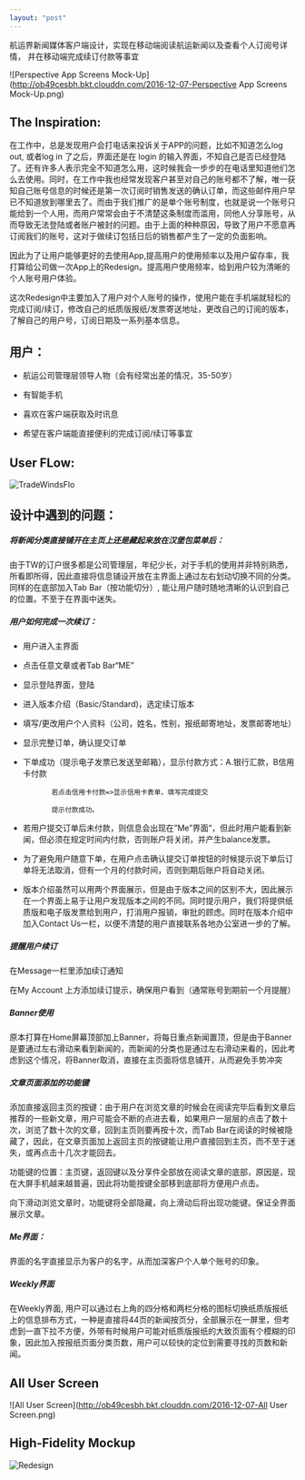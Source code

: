 ```yaml
---
layout: "post"
---
```


航运界新闻媒体客户端设计，实现在移动端阅读航运新闻以及查看个人订阅号详情，
并在移动端完成续订付款等事宜

![Perspective App Screens Mock-Up](http://ob49cesbh.bkt.clouddn.com/2016-12-07-Perspective App Screens Mock-Up.png)


## The Inspiration:

在工作中，总是发现用户会打电话来投诉关于APP的问题，比如不知道怎么log out, 或者log in 了之后，界面还是在 login 的输入界面，不知自己是否已经登陆了。还有许多人表示完全不知道怎么用，这时候我会一步步的在电话里知道他们怎么去使用。同时，在工作中我也经常发现客户甚至对自己的账号都不了解，唯一获知自己账号信息的时候还是第一次订阅时销售发送的确认订单，而这些邮件用户早已不知道放到哪里去了。而由于我们推广的是单个账号制度，也就是说一个账号只能给到一个人用，而用户常常会由于不清楚这条制度而滥用，同他人分享账号，从而导致无法登陆或者账户被封的问题。由于上面的种种原因，导致了用户不愿意再订阅我们的账号，这对于做续订包括日后的销售都产生了一定的负面影响。  

因此为了让用户能够更好的去使用App,提高用户的使用频率以及用户留存率，我打算给公司做一次App上的Redesign。提高用户使用频率，给到用户较为清晰的个人账号用户体验。

这次Redesign中主要加入了用户对个人账号的操作，使用户能在手机端就轻松的完成订阅/续订，修改自己的纸质版报纸/发票寄送地址，更改自己的订阅的版本，了解自己的用户号，订阅日期及一系列基本信息。


## 用户： 

* 航运公司管理层领导人物（会有经常出差的情况，35-50岁） 

* 有智能手机

* 喜欢在客户端获取及时讯息

* 希望在客户端能直接便利的完成订阅/续订等事宜


## User FLow:


![TradeWindsFlo](http://ob49cesbh.bkt.clouddn.com/2016-12-07-TradeWindsFlow.png)

## 设计中遇到的问题：  

##### 将新闻分类直接铺开在主页上还是藏起来放在汉堡包菜单后：

由于TW的订户很多都是公司管理层，年纪少长，对于手机的使用并非特别熟悉，所看即所得，因此直接将信息铺设开放在主界面上通过左右划动切换不同的分类。同样的在底部加入Tab Bar（按功能切分）, 能让用户随时随地清晰的认识到自己的位置。不至于在界面中迷失。 


##### 用户如何完成一次续订：

* 用户进入主界面

* 点击任意文章或者Tab Bar“ME”

* 显示登陆界面，登陆

* 进入版本介绍（Basic/Standard)，选定续订版本

* 填写/更改用户个人资料（公司，姓名，性别，报纸邮寄地址，发票邮寄地址）

* 显示完整订单，确认提交订单    

* 下单成功（提示电子发票已发送至邮箱），显示付款方式：A.银行汇款，B信用卡付款

             若点击信用卡付款=>显示信用卡表单，填写完成提交

             提示付款成功。


- 若用户提交订单后未付款，则信息会出现在”Me”界面“，但此时用户能看到新闻，但必须在规定时间内付款，否则账户将关闭，并产生balance发票。 

- 为了避免用户随意下单，在用户点击确认提交订单按钮的时候提示说下单后订单将无法取消，但有一个月的付款时间，否则到期后账户将自动关闭。       

- 版本介绍虽然可以用两个界面展示，但是由于版本之间的区别不大，因此展示在一个界面上易于让用户发现版本之间的不同。同时提示用户，我们将提供纸质版和电子版发票给到用户，打消用户报销，审批的顾虑。同时在版本介绍中加入Contact Us一栏，以便不清楚的用户直接联系各地办公室进一步的了解。 

##### 提醒用户续订

在Message一栏里添加续订通知

在My Account 上方添加续订提示，确保用户看到（通常账号到期前一个月提醒） 

##### Banner使用

原本打算在Home屏幕顶部加上Banner，将每日重点新闻置顶，但是由于Banner是要通过左右滑动来看到新闻的，而新闻的分类也是通过左右滑动来看的，因此考虑到这个情况，将Banner取消，直接在主页面将信息铺开，从而避免手势冲突

##### 文章页面添加的功能键

添加直接返回主页的按键：由于用户在浏览文章的时候会在阅读完毕后看到文章后推荐的一些新文章，用户可能会不断的点进去看，如果用户一层层的点击了数十次，浏览了数十次的文章，回到主页则要再按十次，而Tab Bar在阅读的时候被隐藏了，因此，在文章页面加上返回主页的按键能让用户直接回到主页，而不至于迷失，或再点击十几次才能回去。 

功能键的位置：主页键，返回键以及分享件全部放在阅读文章的底部，原因是，现在大屏手机越来越普遍，因此将功能按键全部移到底部将方便用户点击。

向下滑动浏览文章时，功能键将全部隐藏，向上滑动后将出现功能键。保证全界面展示文章。

##### Me界面：

界面的名字直接显示为客户的名字，从而加深客户个人单个账号的印象。

##### Weekly界面

在Weekly界面, 用户可以通过右上角的四分格和两栏分格的图标切换纸质版报纸上的信息排布方式，一种是直接将44页的新闻按页分，全部展示在一屏里，但考虑到一直下拉不方便，外带有时候用户可能对纸质版报纸的大致页面有个模糊的印象，因此加入按报纸页面分类页数，用户可以较快的定位到需要寻找的页数和新闻。

## All User Screen 

![All User Screen](http://ob49cesbh.bkt.clouddn.com/2016-12-07-All User Screen.png)

## High-Fidelity Mockup

![Redesign](http://ob49cesbh.bkt.clouddn.com/2016-12-07-Redesign.png)





